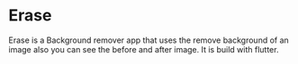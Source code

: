 # Erase

Erase is a Background remover app that uses the remove background of an image also you can see the before and after image. It is build with flutter.